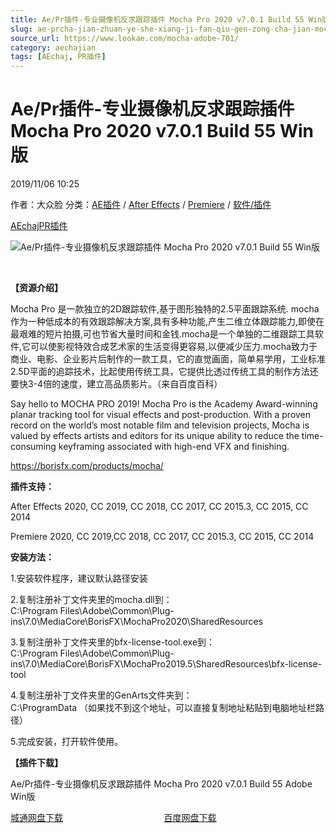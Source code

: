 ```yaml
---
title: Ae/Pr插件-专业摄像机反求跟踪插件 Mocha Pro 2020 v7.0.1 Build 55 Win版
slug: ae-prcha-jian-zhuan-ye-she-xiang-ji-fan-qiu-gen-zong-cha-jian-mocha-pro-2020-v7-0-1-build-55-winban
source_url: https://www.lookae.com/mocha-adobe-701/
category: aechajian
tags: [AEchaj, PR插件]
---
```

# Ae/Pr插件-专业摄像机反求跟踪插件 Mocha Pro 2020 v7.0.1 Build 55 Win版

2019/11/06 10:25

作者：大众脸
分类：[AE插件](https://www.lookae.com/after-effects/aechajian/) / [After Effects](https://www.lookae.com/after-effects/) / [Premiere](https://www.lookae.com/qitarjcj/premierezy/) / [软件/插件](https://www.lookae.com/qitarjcj/)

[AEchaj](https://www.lookae.com/tag/aechaj/)[PR插件](https://www.lookae.com/tag/pr%e6%8f%92%e4%bb%b6/)

![Ae/Pr插件-专业摄像机反求跟踪插件 Mocha Pro 2020 v7.0.1 Build 55 Win版](https://www.lookae.com/wp-content/uploads/2019/10/mocha-2020.jpg "Ae/Pr插件-专业摄像机反求跟踪插件 Mocha Pro 2020 v7.0.1 Build 55 Win版-LookAE.com")

﻿

**【资源介绍】**

Mocha Pro 是一款独立的2D跟踪软件,基于图形独特的2.5平面跟踪系统. mocha 作为一种低成本的有效跟踪解决方案,具有多种功能,产生二维立体跟踪能力,即使在最艰难的短片拍摄,可也节省大量时间和金钱.mocha是一个单独的二维跟踪工具软件,它可以使影视特效合成艺术家的生活变得更容易,以便减少压力.mocha致力于商业、电影、企业影片后制作的一款工具，它的直觉画面，简单易学用，工业标准2.5D平面的追踪技术，比起使用传统工具，它提供比透过传统工具的制作方法还要快3-4倍的速度，建立高品质影片。（来自百度百科）

Say hello to MOCHA PRO 2019! Mocha Pro is the Academy Award-winning planar tracking tool for visual effects and post-production. With a proven record on the world’s most notable film and television projects, Mocha is valued by effects artists and editors for its unique ability to reduce the time-consuming keyframing associated with high-end VFX and finishing.

https://borisfx.com/products/mocha/

**插件支持：**

After Effects 2020, CC 2019, CC 2018, CC 2017, CC 2015.3, CC 2015, CC 2014

Premiere 2020, CC 2019,CC 2018, CC 2017, CC 2015.3, CC 2015, CC 2014

**安装方法：**

1.安装软件程序，建议默认路径安装

2.复制注册补丁文件夹里的mocha.dll到：  
C:\Program Files\Adobe\Common\Plug-ins\7.0\MediaCore\BorisFX\MochaPro2020\SharedResources

3.复制注册补丁文件夹里的bfx-license-tool.exe到：  
C:\Program Files\Adobe\Common\Plug-ins\7.0\MediaCore\BorisFX\MochaPro2019.5\SharedResources\bfx-license-tool

4.复制注册补丁文件夹里的GenArts文件夹到：  
C:\ProgramData （如果找不到这个地址，可以直接复制地址粘贴到电脑地址栏路径）

5.完成安装，打开软件使用。

**【插件下载】**

Ae/Pr插件-专业摄像机反求跟踪插件 Mocha Pro 2020 v7.0.1 Build 55 Adobe Win版

[城通网盘下载](https://tc5.us/file/680462-406327179)                                         [百度网盘下载](https://pan.baidu.com/s/1m-gkSrR2_4gUH-7TmlENfg)
